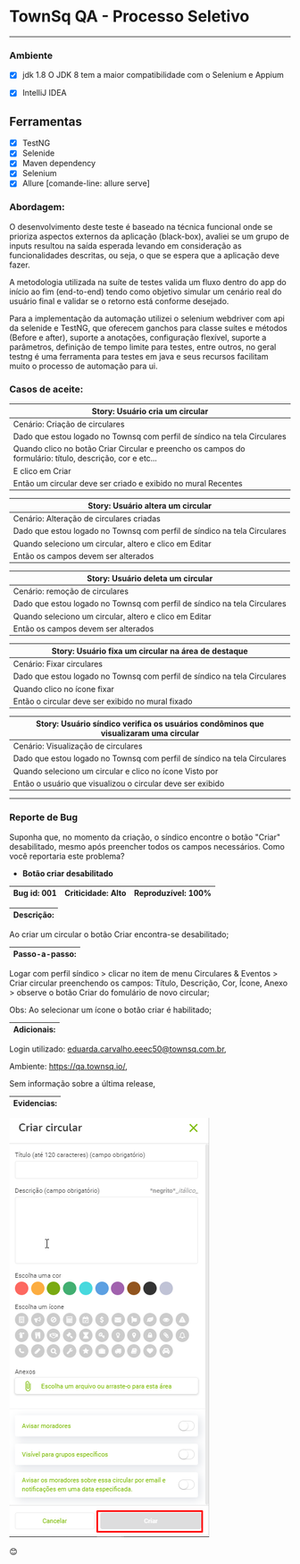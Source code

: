 # TownSq QA - Processo Seletivo 
___
### Ambiente
- [x] jdk 1.8
O JDK 8 tem a maior compatibilidade com o Selenium e Appium

- [x] IntelliJ IDEA

## Ferramentas
- [x] TestNG
- [x] Selenide
- [x] Maven dependency
- [x] Selenium
- [x] Allure [comande-line: allure serve]

### Abordagem:  

O desenvolvimento deste teste é baseado na técnica funcional onde se prioriza aspectos externos da aplicação (black-box), avaliei se um grupo de inputs resultou na saída esperada levando em consideração as funcionalidades descritas, ou seja, o que se espera que a aplicação deve fazer. 

A metodologia utilizada na suíte de testes valida um fluxo dentro do app do início ao fim (end-to-end) tendo como objetivo simular um cenário real do usuário final e validar se o retorno está conforme desejado. 

Para a implementação da automação utilizei o selenium webdriver com api da selenide e TestNG, que oferecem ganchos para classe suítes e métodos (Before e after), suporte a anotações, configuração flexível, suporte a parâmetros, definição de tempo limite para testes, entre outros, no geral testng é uma ferramenta para testes em java e seus recursos facilitam muito o processo de automação para ui.  

### Casos de aceite:  

Story: Usuário cria um circular  |
----------------------------------|
Cenário: Criação de circulares |
Dado que estou logado no Townsq com perfil de síndico na tela Circulares|
Quando clico no botão Criar Circular e preencho os campos do formulário: título, descrição, cor e etc...  |
E clico em Criar|
Então um circular deve ser criado e exibido no mural Recentes|


Story: Usuário altera um circular|
----------------------------------|
Cenário: Alteração de circulares criadas|
Dado que estou logado no Townsq com perfil de síndico na tela Circulares|
Quando seleciono um circular, altero e clico em Editar|
Então os campos devem ser alterados|

 
Story: Usuário deleta um circular|
----------------------------------|
Cenário: remoção de circulares|
Dado que estou logado no Townsq com perfil de síndico na tela Circulares|
Quando seleciono um circular, altero e clico em Editar|
Então os campos devem ser alterados| 


Story: Usuário fixa um circular na área de destaque|
----------------------------------|
Cenário: Fixar circulares|
Dado que estou logado no Townsq com perfil de síndico na tela Circulares|
Quando clico no ícone fixar|
Então o circular deve ser exibido no mural fixado|


Story: Usuário síndico verifica os usuários condôminos que visualizaram uma circular|
----------------------------------|
Cenário: Visualização de circulares|
Dado que estou logado no Townsq com perfil de síndico na tela Circulares|
Quando seleciono um circular e clico no ícone Visto por|
Então o usuário que visualizou o circular deve ser exibido|

___

### Reporte de Bug 

Suponha que, no momento da criação, o síndico encontre o botão "Criar" desabilitado, mesmo após preencher todos os campos necessários. Como você reportaria este problema? 

* __Botão criar desabilitado__ 

Bug id: 001 | Criticidade: Alto| Reproduzível: 100%
:----------:|:-----------------:|:----------------:

__Descrição:__  |
----------------|

Ao criar um circular o botão Criar encontra-se desabilitado; 

 

__Passo-a-passo:__ |
----------------|


Logar com perfil síndico > clicar no item de menu Circulares & Eventos > Criar circular preenchendo os campos: Título, Descrição, Cor, Ícone, Anexo > observe o botão Criar do fomulário de novo circular; 

Obs: Ao selecionar um ícone o botão criar é habilitado; 

 __Adicionais:__ |
 ----------------|


Login utilizado: eduarda.carvalho.eeec50@townsq.com.br, 

Ambiente: https://qa.townsq.io/, 

Sem informação sobre a última release, 

 
__Evidencias:__ |
----------------|

![evi](https://github.com/yasminjulia/TownSquare/blob/master/evidence.png)
 
:blush:
 

